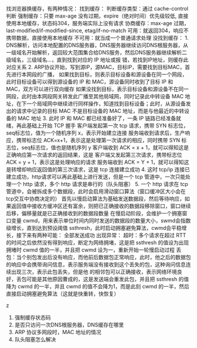 找浏览器换缓存，有两种情况：
  找到缓存：
    判断缓存类型：通过 cache-control 判断
			强制缓存：只要 max-age 没有过期，expire（绝对时间）优先级较低, 直接使用本地缓存，状态码304，服务端实际上没有请求
			协商缓存：max-age 过期，last-modified/if-modified-since, etag/if-no-match
				可用：就返回304，响应不携带数据，直接使用本地缓存
				不可用：就当成一个普通请求处理
    没找到缓存：
			1. DNS解析，访问本地配置的DNS服务器，DNS服务器继续访问DNS根服务器，从一级域名开始解析，返回较大范围集合给DNS服务，然后DNS服务器继续解析二级域名，三级域名...，直到找到对应的 IP 地址或报		 错，若找到IP地址，则缓存此对应关系
			2. ARP协议开始，写到源IP，源MAC，目标IP，需要找到目标MAC，首先进行本网段的广播，
				 如果找到目标，则表示目标设备和源设备在同一个网段，此时目标设备可以得到源设备的 IP 和 MAC，源设备同时收到了目标 IP 和 MAC，双方可以进行双向缓存
				 如果没找到目标，表示目标设备和源设备不在同一网段，此时由本网段网关转发此广播至其他局域网，同时记录此中转设备 MAC 地址，在下一个局域网中继续进行同样操作，知道找到目标设备；此时，从源设备发出的请求中记录的目标 MAC 不是目标设备的 MAC 地址，而是与他最近的中转设备的 MAC 地址
			3. 此时 IP 和 MAC 都已经准备好了，一条 IP 链路已经准备就绪，再此基础上开始 TCP 握手
				   客户端发起第一次 tcp 请求，携带 SYN 标志位，seq标志位，值为一个随机序列 x，表示开始建立连接
					 服务端收到请求后，生产响应，携带标志位 ACK=x+1，表示这是处理第一次请求的相应，同时携带 SYN 标志位，seq标志位，值也是随机序列 y
					 客户端收到 ACK = x + 1，就可以得知这是正确响应第一次请求的返回结果，这是 客户端又发起第三次请求，携带标志位 ACK = y + 1，表示这是处理响应的请求
					 服务端收到 ACK = Y + 1，就可以得知这是转增却响应返回值的第三次请求，这是 tcp 连接建立成功
			4. 这时 tcp/ip 连接已建立成功，http请求可以再此基础上进行发送，但是一个 tcp 管道中，一次只能处理一个 http 请求，多个 http 请求是串行的（队头阻塞）
			5. 一个 http 请求在 tcp 管道中，会被拆成多个数据段，此时会启用滑动窗口算法（窗口缓冲区大小会在tcp交互中协商决定的）
					 首先以慢启动算法为基础发送数据段，然后等待响应，如果返回值中接收方缓冲区还有富余，则把已正确接收的数据段移除窗口，窗口继续后移，偏移量就是已正确接收到的数据段数量
					 在慢启动阶段，会维护一个拥塞窗口变量 cwmd，用来表示单位时间内同时发送的数据段的数量大小，swmd会指数级增长，直到达到预设阈值 ssthresh，此时启动拥塞避免算法，cwmd会平稳增长，接下来有两种可能：
					 	 全部发送成功
						 出现异常：
						   超时：多个请求在超过 RTT 的时间之后依然没有得到响应，断定为网络拥堵，这是把 ssthresh 的值设为出现拥堵时 cwmd 值的一半，并且把 cwmd 设为一，重新开始一轮慢启动过程
							 丢包：当个别包发出后没有响应，而他前后数据包正常响应，此时，他之后的数据包的响应中会携带询问信息，表示服务端没有接收到这个丢失的包，这种询问信息连续出现三次，表示此包丢失，但是他 的相邻包可以正确接收，表示网络环境良好，丢包可能是其他原因曹成的，这是发送端会重发此包，并且把 ssthresh 的值降为 cwmd 的一半，并且 cwmd 的值不会降为1，而是此刻 cwmd 的一半，然后直接启动拥塞避免算法（这就是快重转，快恢复）
 



z


1. 强制缓存状态码
2. 是否只访问一次DNS根服务器，DNS缓存在哪里
3. ARP 协议多网段时，MAC 地址的情况
4. 队头阻塞怎么解决